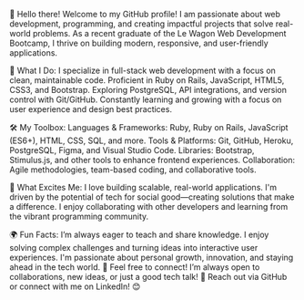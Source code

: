 👋 Hello there! Welcome to my GitHub profile!
I am passionate about web development, programming, and creating impactful projects that solve real-world problems. As a recent graduate of the Le Wagon Web Development Bootcamp, I thrive on building modern, responsive, and user-friendly applications.

🚀 What I Do:
I specialize in full-stack web development with a focus on clean, maintainable code.
Proficient in Ruby on Rails, JavaScript, HTML5, CSS3, and Bootstrap.
Exploring PostgreSQL, API integrations, and version control with Git/GitHub.
Constantly learning and growing with a focus on user experience and design best practices.

🛠️ My Toolbox:
Languages & Frameworks: Ruby, Ruby on Rails, JavaScript (ES6+), HTML, CSS, SQL, and more.
Tools & Platforms: Git, GitHub, Heroku, PostgreSQL, Figma, and Visual Studio Code.
Libraries: Bootstrap, Stimulus.js, and other tools to enhance frontend experiences.
Collaboration: Agile methodologies, team-based coding, and collaborative tools.

🌟 What Excites Me:
I love building scalable, real-world applications.
I'm driven by the potential of tech for social good—creating solutions that make a difference.
I enjoy collaborating with other developers and learning from the vibrant programming community.

🌍 Fun Facts:
I’m always eager to teach and share knowledge.
I enjoy solving complex challenges and turning ideas into interactive user experiences.
I'm passionate about personal growth, innovation, and staying ahead in the tech world.
💬 Feel free to connect! I’m always open to collaborations, new ideas, or just a good tech talk!
📩 Reach out via GitHub or connect with me on LinkedIn! 😊


<!---
JavierPonzo/JavierPonzo is a ✨ special ✨ repository because its `README.md` (this file) appears on your GitHub profile.
You can click the Preview link to take a look at your changes.
--->
